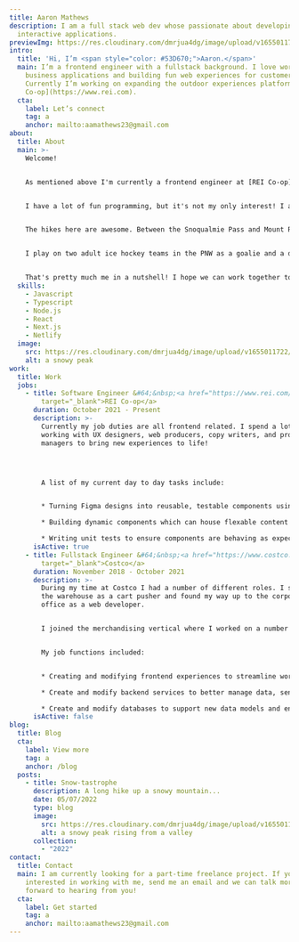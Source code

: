 ```yaml
---
title: Aaron Mathews
description: I am a full stack web dev whose passionate about developing simple,
  interactive applications.
previewImg: https://res.cloudinary.com/dmrjua4dg/image/upload/v1655011722/Adventure%20Blog/dirty-harrys-peak/mountain-1.jpg
intro:
  title: 'Hi, I’m <span style="color: #53D670;">Aaron.</span>'
  main: I’m a frontend engineer with a fullstack background. I love working on
    business applications and building fun web experiences for customers.
    Currently I’m working on expanding the outdoor experiences platform at [REI
    Co-op](https://www.rei.com).
  cta:
    label: Let’s connect
    tag: a
    anchor: mailto:aamathews23@gmail.com
about:
  title: About
  main: >-
    Welcome!


    As mentioned above I'm currently a frontend engineer at [REI Co-op](https://www.rei.com), but I have a full stack engineer background. I studied computer science in college and am coming up on my 4th year of job experience as a software engineer.


    I have a lot of fun programming, but it's not my only interest! I also enjoy video games, hikes, ice hockey, and as of late barbecuing. I'm currently based out of Seattle, WA.


    The hikes here are awesome. Between the Snoqualmie Pass and Mount Rainier National Park there is an abundance of trails to explore. I try my best to blog about my adventures so people can stay updated with where I've been!


    I play on two adult ice hockey teams in the PNW as a goalie and a defensemen. I grew up playing hockey from about 2nd grade through my sophomore year of highschool where I primarily played as a goalie. I love the game and it's a great way to keep myself active.


    That's pretty much me in a nutshell! I hope we can work together to solve any problems you have.
  skills:
    - Javascript
    - Typescript
    - Node.js
    - React
    - Next.js
    - Netlify
  image:
    src: https://res.cloudinary.com/dmrjua4dg/image/upload/v1655011722/Adventure%20Blog/dirty-harrys-peak/mountain-1.jpg
    alt: a snowy peak
work:
  title: Work
  jobs:
    - title: Software Engineer &#64;&nbsp;<a href="https://www.rei.com/adventures"
        target="_blank">REI Co-op</a>
      duration: October 2021 - Present
      description: >-
        Currently my job duties are all frontend related. I spend a lot of time
        working with UX designers, web producers, copy writers, and product
        managers to bring new experiences to life!




        A list of my current day to day tasks include:


        * Turning Figma designs into reusable, testable components using HTML, CSS and Javascript.

        * Building dynamic components which can house flexable content from a CMS.

        * Writing unit tests to ensure components are behaving as expected.
      isActive: true
    - title: Fullstack Engineer &#64;&nbsp;<a href="https://www.costco.com"
        target="_blank">Costco</a>
      duration: November 2018 - October 2021
      description: >-
        During my time at Costco I had a number of different roles. I started in
        the warehouse as a cart pusher and found my way up to the corporate
        office as a web developer.


        I joined the merchandising vertical where I worked on a number of different applications. Some applications I worked on helped internal teams with item procurement, facility audits, item quality and pricing.


        My job functions included:


        * Creating and modifying frontend experiences to streamline workflows and automate tasks.

        * Create and modify backend services to better manage data, send emails, and automate more tasks.

        * Create and modify databases to support new data models and enhance workflows.
      isActive: false
blog:
  title: Blog
  cta:
    label: View more
    tag: a
    anchor: /blog
  posts:
    - title: Snow-tastrophe
      description: A long hike up a snowy mountain...
      date: 05/07/2022
      type: blog
      image:
        src: https://res.cloudinary.com/dmrjua4dg/image/upload/v1655011697/Adventure%20Blog/dirty-harrys-peak/mountain-2.jpg
        alt: a snowy peak rising from a valley
      collection:
        - "2022"
contact:
  title: Contact
  main: I am currently looking for a part-time freelance project. If you’re
    interested in working with me, send me an email and we can talk more. I look
    forward to hearing from you!
  cta:
    label: Get started
    tag: a
    anchor: mailto:aamathews23@gmail.com
---
```

